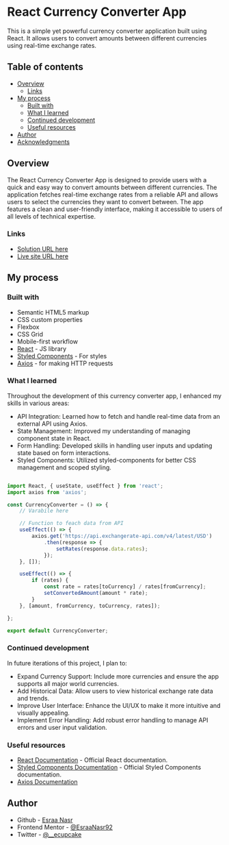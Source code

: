 # React Currency Converter App

This is a simple yet powerful currency converter application built using React. It allows users to convert amounts between different currencies using real-time exchange rates.

## Table of contents

- [Overview](#overview)
  - [Links](#links)
- [My process](#my-process)
  - [Built with](#built-with)
  - [What I learned](#what-i-learned)
  - [Continued development](#continued-development)
  - [Useful resources](#useful-resources)
- [Author](#author)
- [Acknowledgments](#acknowledgments)


## Overview
The React Currency Converter App is designed to provide users with a quick and easy way to convert amounts between different currencies. The application fetches real-time exchange rates from a reliable API and allows users to select the currencies they want to convert between. The app features a clean and user-friendly interface, making it accessible to users of all levels of technical expertise.


### Links

- [Solution URL here](https://github.com/EsraaNasr92/React-CurrencyConverterApp)
- [Live site URL here](http://callous-bath.surge.sh/)

## My process

### Built with

- Semantic HTML5 markup
- CSS custom properties
- Flexbox
- CSS Grid
- Mobile-first workflow
- [React](https://reactjs.org/) - JS library
- [Styled Components](https://styled-components.com/) - For styles
- [Axios](https://axios-http.com/) - for making HTTP requests

### What I learned

Throughout the development of this currency converter app, I enhanced my skills in various areas:

- API Integration: Learned how to fetch and handle real-time data from an external API using Axios.
- State Management: Improved my understanding of managing component state in React.
- Form Handling: Developed skills in handling user inputs and updating state based on form interactions.
- Styled Components: Utilized styled-components for better CSS management and scoped styling.

```js

import React, { useState, useEffect } from 'react';
import axios from 'axios';

const CurrencyConverter = () => {
    // Varabile here

    // Function to feach data from API
    useEffect(() => {
        axios.get('https://api.exchangerate-api.com/v4/latest/USD')
            .then(response => {
                setRates(response.data.rates);
            });
    }, []);

    useEffect(() => {
        if (rates) {
            const rate = rates[toCurrency] / rates[fromCurrency];
            setConvertedAmount(amount * rate);
        }
    }, [amount, fromCurrency, toCurrency, rates]);

};

export default CurrencyConverter;
```

### Continued development
In future iterations of this project, I plan to:

- Expand Currency Support: Include more currencies and ensure the app supports all major world currencies.
- Add Historical Data: Allow users to view historical exchange rate data and trends.
- Improve User Interface: Enhance the UI/UX to make it more intuitive and visually appealing.
- Implement Error Handling: Add robust error handling to manage API errors and user input validation.

### Useful resources
- [React Documentation](https://reactjs.org/) - Official React documentation.
- [Styled Components Documentation](https://styled-components.com/docs) - Official Styled Components documentation.
- [Axios Documentation](https://axios-http.com/)

## Author

- Github - [Esraa Nasr](https://github.com/EsraaNasr92/)
- Frontend Mentor - [@EsraaNasr92](https://www.frontendmentor.io/profile/EsraaNasr92)
- Twitter - [@__ecupcake](https://twitter.com/__ecupcake)